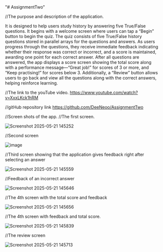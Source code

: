 "# AssignmentTwo" 

//The purpose and description of the application.

It is designed to help users study history by answering five True/False questions. It begins with a welcome screen where users can tap a “Begin” button to begin the quiz. The quiz consists of five True/False history questions stored in parallel arrays for the questions and answers. As users progress through the questions, they receive immediate feedback indicating whether their response was correct or incorrect, and a score is maintained, awarding one point for each correct answer. After all questions are answered, the app displays a score screen showing the total score along with a performance message—“Great job!” for scores of 3 or more, and “Keep practising!” for scores below 3. Additionally, a “Review” button allows users to go back and view all the questions along with the correct answers, helping reinforce learning.

//The link to the youTube video.
https://www.youtube.com/watch?v=XxxLKck1hRM

//gitHub repository link
https://github.com/DeeNeoo/AssignmentTwo


//Screen shots of the app.
//The first screen.

![Screenshot 2025-05-21 145252](https://github.com/user-attachments/assets/89e69e80-5487-428d-a282-c2e3d3346092)



//Second screen

![image](https://github.com/user-attachments/assets/136a0f3e-23a2-4b7d-8f8b-dbeec8aacffb)



//Third screen showing that the application gives feedback right after selecting an answer


![Screenshot 2025-05-21 145559](https://github.com/user-attachments/assets/63a33748-1e6f-4fea-8762-a91389278f7d)


//Feedback of an incorrect answer


![Screenshot 2025-05-21 145646](https://github.com/user-attachments/assets/2eb2d9e8-6611-4c53-a1ae-fd84ba0ad419)


//The 4th screen with the total score and feedback

![Screenshot 2025-05-21 145656](https://github.com/user-attachments/assets/c65e401a-993f-4e58-bd28-bbeac2a20c04)


//The 4th screen with feedback and total score.

![Screenshot 2025-05-21 145839](https://github.com/user-attachments/assets/84ea92cb-00d7-472d-b76e-baaf377d9753)


//The review screen

![Screenshot 2025-05-21 145713](https://github.com/user-attachments/assets/fbe0860d-1297-44db-a8ec-bc884ad5616f)












